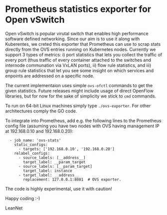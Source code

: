 # Prometheus statistics exporter for Open vSwitch

Open vSwitch is popular virutal switch that enables high performance software defined networking. Since our aim is to use it along with Kuberentes, we creted this exporter that Prometheus can use to scrap stats directly from the OVS entries running on Kubernetes nodes. Currently we support 3 types of metrics: i) port statistics that lets you collect the traffic of every port (thus traffic of every container attached to the switches and internode communation via VxLAN ports), ii) flow rule statistics, and iii) group rule statistics that let you see some insight on which services and enpoints are addressed on a specific node.

The current implementaion uses simple ``ovs-ofctl`` commands to get the given statistics. Future releases might include usage of direct OpenFlow libraries, but for now for the sake of simplicity we stick to ``cmd`` commands.

To run on 64-bit Linux machines simply type ``./ovs-exporter``. For other architectures comply the GO code.

To integrate into Prometheus, add e.g. the following lines to the Prometheus config file (assuming you have two nodes with OVS having management IP at 192.168.0.10 and 192.168.0.20):
    
      - job_name: 'ovs-stats'
        static_configs:
          - targets: ['192.168.0.10', '192.168.0.20']
        relabel_configs:
          - source_labels: [__address__]
            target_label: __param_target
          - source_labels: [__param_target]
            target_label: instance
          - target_label: __address__
            replacement: 127.0.0.1:8081  # OVS exporter.

The code is highly experimental, use it with caution!

Happy coding :-)

LeanNet
